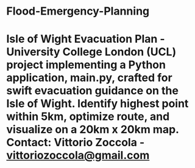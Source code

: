# Flood-Emergency-Planning
# Isle of Wight Evacuation Plan - University College London (UCL) project implementing a Python application, main.py, crafted for swift evacuation guidance on the Isle of Wight. Identify highest point within 5km, optimize route, and visualize on a 20km x 20km map. Contact: Vittorio Zoccola - vittoriozoccola@gmail.com
